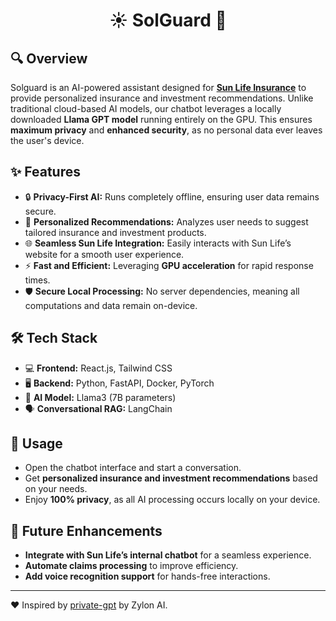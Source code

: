 <div align="center">

# ☀️ SolGuard 🤖

</div> 

## 🔍 Overview
Solguard is an AI-powered assistant designed for [**Sun Life Insurance**](https://www.sunlife.ca/en/) to provide personalized insurance and investment recommendations. Unlike traditional cloud-based AI models, our chatbot leverages a locally downloaded **Llama GPT model** running entirely on the GPU. This ensures **maximum privacy** and **enhanced security**, as no personal data ever leaves the user's device.

## ✨ Features
- 🔒 **Privacy-First AI:** Runs completely offline, ensuring user data remains secure.
- 🎯 **Personalized Recommendations:** Analyzes user needs to suggest tailored insurance and investment products.
- 🌐 **Seamless Sun Life Integration:** Easily interacts with Sun Life’s website for a smooth user experience.
- ⚡ **Fast and Efficient:** Leveraging **GPU acceleration** for rapid response times.
- 🛡️ **Secure Local Processing:** No server dependencies, meaning all computations and data remain on-device.

## 🛠️ Tech Stack
- 💻 **Frontend:** React.js, Tailwind CSS
- 🖥️ **Backend:** Python, FastAPI, Docker, PyTorch
- 🧠 **AI Model:** Llama3 (7B parameters)
- 🗣️ **Conversational RAG:** LangChain

## 🎯 Usage
- Open the chatbot interface and start a conversation.
- Get **personalized insurance and investment recommendations** based on your needs.
- Enjoy **100% privacy**, as all AI processing occurs locally on your device.

## 🔮 Future Enhancements
- **Integrate with Sun Life’s internal chatbot** for a seamless experience.
- **Automate claims processing** to improve efficiency.
- **Add voice recognition support** for hands-free interactions.

---

❤️ Inspired by [private-gpt](https://github.com/zylon-ai/private-gpt) by Zylon AI.
